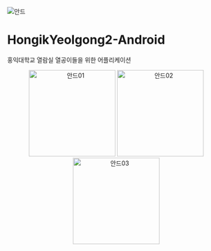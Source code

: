 ![안드](https://github.com/user-attachments/assets/0f081fa1-dfc8-4f78-9093-b39119761edb)

# HongikYeolgong2-Android
홍익대학교 열람실 열공이들을 위한 어플리케이션

<p align="center">
  <img src="https://github.com/user-attachments/assets/4eb3b704-bf33-4b13-816e-50c15781e0f9" alt="안드01" width="200"/>
  <img src="https://github.com/user-attachments/assets/4a6b5e14-00c3-4f43-a0db-006875058dbc" alt="안드02" width="200"/>
  <img src="https://github.com/user-attachments/assets/e6774312-98d8-4644-886d-12b640fa9e6d" alt="안드03" width="200"/>
</p>

